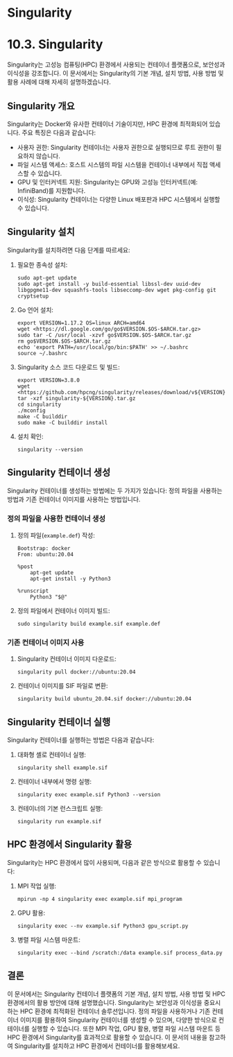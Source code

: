 # Singularity

# 10.3. Singularity

Singularity는 고성능 컴퓨팅(HPC) 환경에서 사용되는 컨테이너 플랫폼으로, 보안성과 이식성을 강조합니다. 이 문서에서는 Singularity의 기본 개념, 설치 방법, 사용 방법 및 활용 사례에 대해 자세히 설명하겠습니다.

## Singularity 개요

Singularity는 Docker와 유사한 컨테이너 기술이지만, HPC 환경에 최적화되어 있습니다. 주요 특징은 다음과 같습니다:

- 사용자 권한: Singularity 컨테이너는 사용자 권한으로 실행되므로 루트 권한이 필요하지 않습니다.
- 파일 시스템 액세스: 호스트 시스템의 파일 시스템을 컨테이너 내부에서 직접 액세스할 수 있습니다.
- GPU 및 인터커넥트 지원: Singularity는 GPU와 고성능 인터커넥트(예: InfiniBand)를 지원합니다.
- 이식성: Singularity 컨테이너는 다양한 Linux 배포판과 HPC 시스템에서 실행할 수 있습니다.

## Singularity 설치

Singularity를 설치하려면 다음 단계를 따르세요:

1. 필요한 종속성 설치:
    
    ```
    sudo apt-get update
    sudo apt-get install -y build-essential libssl-dev uuid-dev libgpgme11-dev squashfs-tools libseccomp-dev wget pkg-config git cryptsetup
    
    ```
    
2. Go 언어 설치:
    
    ```
    export VERSION=1.17.2 OS=linux ARCH=amd64
    wget <https://dl.google.com/go/go$VERSION.$OS-$ARCH.tar.gz>
    sudo tar -C /usr/local -xzvf go$VERSION.$OS-$ARCH.tar.gz
    rm go$VERSION.$OS-$ARCH.tar.gz
    echo 'export PATH=/usr/local/go/bin:$PATH' >> ~/.bashrc
    source ~/.bashrc
    
    ```
    
3. Singularity 소스 코드 다운로드 및 빌드:
    
    ```
    export VERSION=3.8.0
    wget <https://github.com/hpcng/singularity/releases/download/v${VERSION}/singularity-${VERSION}.tar.gz>
    tar -xzf singularity-${VERSION}.tar.gz
    cd singularity
    ./mconfig
    make -C builddir
    sudo make -C builddir install
    
    ```
    
4. 설치 확인:
    
    ```
    singularity --version
    
    ```
    

## Singularity 컨테이너 생성

Singularity 컨테이너를 생성하는 방법에는 두 가지가 있습니다: 정의 파일을 사용하는 방법과 기존 컨테이너 이미지를 사용하는 방법입니다.

### 정의 파일을 사용한 컨테이너 생성

1. 정의 파일(`example.def`) 작성:
    
    ```
    Bootstrap: docker
    From: ubuntu:20.04
    
    %post
        apt-get update
        apt-get install -y Python3
    
    %runscript
        Python3 "$@"
    
    ```
    
2. 정의 파일에서 컨테이너 이미지 빌드:
    
    ```
    sudo singularity build example.sif example.def
    
    ```
    

### 기존 컨테이너 이미지 사용

1. Singularity 컨테이너 이미지 다운로드:
    
    ```
    singularity pull docker://ubuntu:20.04
    
    ```
    
2. 컨테이너 이미지를 SIF 파일로 변환:
    
    ```
    singularity build ubuntu_20.04.sif docker://ubuntu:20.04
    
    ```
    

## Singularity 컨테이너 실행

Singularity 컨테이너를 실행하는 방법은 다음과 같습니다:

1. 대화형 셸로 컨테이너 실행:
    
    ```
    singularity shell example.sif
    
    ```
    
2. 컨테이너 내부에서 명령 실행:
    
    ```
    singularity exec example.sif Python3 --version
    
    ```
    
3. 컨테이너의 기본 런스크립트 실행:
    
    ```
    singularity run example.sif
    
    ```
    

## HPC 환경에서 Singularity 활용

Singularity는 HPC 환경에서 많이 사용되며, 다음과 같은 방식으로 활용할 수 있습니다:

1. MPI 작업 실행:
    
    ```
    mpirun -np 4 singularity exec example.sif mpi_program
    
    ```
    
2. GPU 활용:
    
    ```
    singularity exec --nv example.sif Python3 gpu_script.py
    
    ```
    
3. 병렬 파일 시스템 마운트:
    
    ```
    singularity exec --bind /scratch:/data example.sif process_data.py
    
    ```
    

## 결론

이 문서에서는 Singularity 컨테이너 플랫폼의 기본 개념, 설치 방법, 사용 방법 및 HPC 환경에서의 활용 방안에 대해 설명했습니다. Singularity는 보안성과 이식성을 중요시하는 HPC 환경에 최적화된 컨테이너 솔루션입니다. 정의 파일을 사용하거나 기존 컨테이너 이미지를 활용하여 Singularity 컨테이너를 생성할 수 있으며, 다양한 방식으로 컨테이너를 실행할 수 있습니다. 또한 MPI 작업, GPU 활용, 병렬 파일 시스템 마운트 등 HPC 환경에서 Singularity를 효과적으로 활용할 수 있습니다. 이 문서의 내용을 참고하여 Singularity를 설치하고 HPC 환경에서 컨테이너를 활용해보세요.